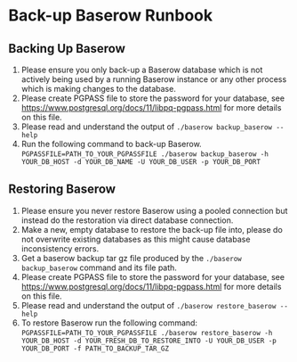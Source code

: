 # Back-up Baserow Runbook

## Backing Up Baserow
1. Please ensure you only back-up a Baserow database which is not actively being used
   by a running Baserow instance or any other process which is making changes to the 
   database.
2. Please create PGPASS file to store the password for your database, see
   https://www.postgresql.org/docs/11/libpq-pgpass.html for more details on this file. 
3. Please read and understand the output of `./baserow backup_baserow --help`
4. Run the following command to back-up Baserow.
    `PGPASSFILE=PATH_TO_YOUR_PGPASSFILE ./baserow backup_baserow -h YOUR_DB_HOST -d YOUR_DB_NAME -U YOUR_DB_USER -p YOUR_DB_PORT`

## Restoring Baserow
1. Please ensure you never restore Baserow using a pooled connection but instead do
   the restoration via direct database connection.
1. Make a new, empty database to restore the back-up file into, please do not overwrite
   existing databases as this might cause database inconsistency errors.
1. Get a baserow backup tar gz file produced by the `./baserow backup_baserow` command 
   and its file path.
1. Please create PGPASS file to store the password for your database, see
   https://www.postgresql.org/docs/11/libpq-pgpass.html for more details on this file.
1. Please read and understand the output of `./baserow restore_baserow --help`
1. To restore Baserow run the following command: 
   `PGPASSFILE=PATH_TO_YOUR_PGPASSFILE ./baserow restore_baserow -h YOUR_DB_HOST -d YOUR_FRESH_DB_TO_RESTORE_INTO -U YOUR_DB_USER -p YOUR_DB_PORT -f PATH_TO_BACKUP_TAR_GZ` 
